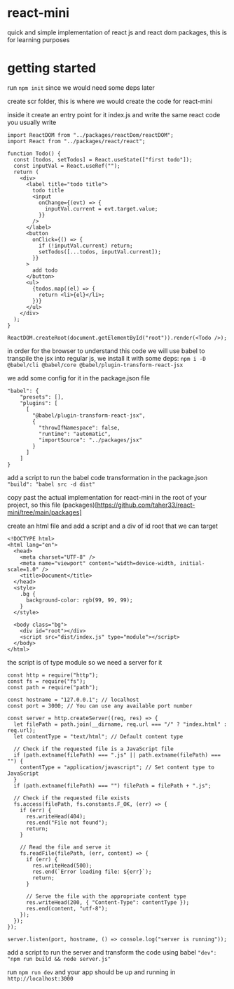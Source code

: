 # react-mini

quick and simple implementation of react js and react dom packages, this is for learning purposes

# getting started

run `npm init` since we would need some deps later

create scr folder, this is where we would create the code for react-mini

inside it create an entry point for it index.js and write the same react code you usually write

```
import ReactDOM from "../packages/reactDom/reactDOM";
import React from "../packages/react/react";

function Todo() {
  const [todos, setTodos] = React.useState(["first todo"]);
  const inputVal = React.useRef("");
  return (
    <div>
      <label title="todo title">
        todo title
        <input
          onChange={(evt) => {
            inputVal.current = evt.target.value;
          }}
        />
      </label>
      <button
        onClick={() => {
          if (!inputVal.current) return;
          setTodos([...todos, inputVal.current]);
        }}
      >
        add todo
      </button>
      <ul>
        {todos.map((el) => {
          return <li>{el}</li>;
        })}
      </ul>
    </div>
  );
}

ReactDOM.createRoot(document.getElementById("root")).render(<Todo />);
```

in order for the browser to understand this code we will use babel to transpile the jsx into regular js, we install it with some deps: `npm i -D @babel/cli @babel/core @babel/plugin-transform-react-jsx`

we add some config for it in the package.json file

```
"babel": {
    "presets": [],
    "plugins": [
      [
        "@babel/plugin-transform-react-jsx",
        {
          "throwIfNamespace": false,
          "runtime": "automatic",
          "importSource": "../packages/jsx"
        }
      ]
    ]
}
```

add a script to run the babel code transformation in the package.json `"build": "babel src -d dist"`

copy past the actual implementation for react-mini in the root of your project, so this file (packages)[https://github.com/taher33/react-mini/tree/main/packages]

create an html file and add a script and a div of id root that we can target

```
<!DOCTYPE html>
<html lang="en">
  <head>
    <meta charset="UTF-8" />
    <meta name="viewport" content="width=device-width, initial-scale=1.0" />
    <title>Document</title>
  </head>
  <style>
    .bg {
      background-color: rgb(99, 99, 99);
    }
  </style>

  <body class="bg">
    <div id="root"></div>
    <script src="dist/index.js" type="module"></script>
  </body>
</html>
```

the script is of type module so we need a server for it

```
const http = require("http");
const fs = require("fs");
const path = require("path");

const hostname = "127.0.0.1"; // localhost
const port = 3000; // You can use any available port number

const server = http.createServer((req, res) => {
  let filePath = path.join(__dirname, req.url === "/" ? "index.html" : req.url);
  let contentType = "text/html"; // Default content type

  // Check if the requested file is a JavaScript file
  if (path.extname(filePath) === ".js" || path.extname(filePath) === "") {
    contentType = "application/javascript"; // Set content type to JavaScript
  }
  if (path.extname(filePath) === "") filePath = filePath + ".js";

  // Check if the requested file exists
  fs.access(filePath, fs.constants.F_OK, (err) => {
    if (err) {
      res.writeHead(404);
      res.end("File not found");
      return;
    }

    // Read the file and serve it
    fs.readFile(filePath, (err, content) => {
      if (err) {
        res.writeHead(500);
        res.end(`Error loading file: ${err}`);
        return;
      }

      // Serve the file with the appropriate content type
      res.writeHead(200, { "Content-Type": contentType });
      res.end(content, "utf-8");
    });
  });
});

server.listen(port, hostname, () => console.log("server is running"));
```

add a script to run the server and transform the code using babel `"dev": "npm run build && node server.js"`

run `npm run dev` and your app should be up and running in `http://localhost:3000`
